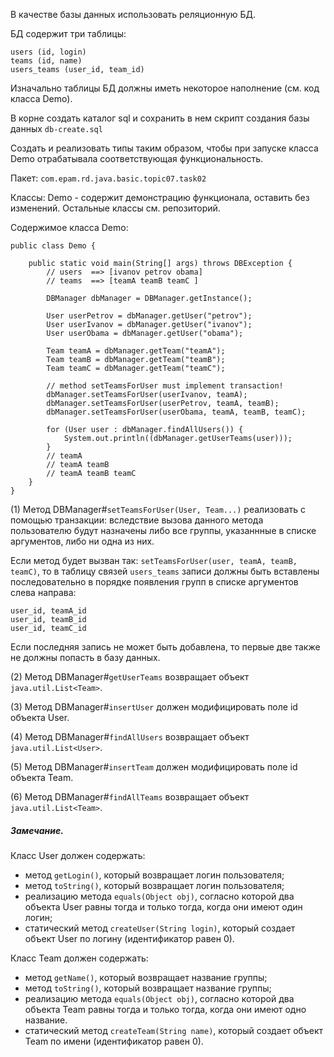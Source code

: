 В качестве базы данных использовать реляционную БД.

БД содержит три таблицы:
```
users (id, login)
teams (id, name)
users_teams (user_id, team_id)
```

Изначально таблицы БД должны иметь некоторое наполнение (см. код класса Demo).

В корне создать каталог sql и сохранить в нем скрипт создания базы данных `db-create.sql`

Создать и реализовать типы таким образом, чтобы при запуске класса Demo отрабатывала соответствующая функциональность.

Пакет: `com.epam.rd.java.basic.topic07.task02`

Классы: 
Demo - содержит демонстрацию функционала, оставить без изменений.
Остальные классы см. репозиторий.

Содержимое класса Demo:
```
public class Demo {

	public static void main(String[] args) throws DBException {
		// users  ==> [ivanov petrov obama]
		// teams  ==> [teamA teamB teamC ]
		
		DBManager dbManager = DBManager.getInstance();

		User userPetrov = dbManager.getUser("petrov");
		User userIvanov = dbManager.getUser("ivanov");
		User userObama = dbManager.getUser("obama");

		Team teamA = dbManager.getTeam("teamA");
		Team teamB = dbManager.getTeam("teamB");
		Team teamC = dbManager.getTeam("teamC");

		// method setTeamsForUser must implement transaction!
		dbManager.setTeamsForUser(userIvanov, teamA);
		dbManager.setTeamsForUser(userPetrov, teamA, teamB);
		dbManager.setTeamsForUser(userObama, teamA, teamB, teamC);

		for (User user : dbManager.findAllUsers()) {
			System.out.println((dbManager.getUserTeams(user)));
		}
		// teamA
		// teamA teamB
		// teamA teamB teamC
	}
}
```
(1) Метод DBManager#`setTeamsForUser(User, Team...)` реализовать с помощью транзакции: вследствие вызова данного метода пользователю будут назначены либо все группы, указаннные в списке аргументов, либо ни одна из них.

Если метод будет вызван так: `setTeamsForUser(user, teamA, teamB, teamC)`,
то в таблицу связей `users_teams` записи должны быть вставлены последовательно в порядке появления групп в списке аргументов слева направа:
```
user_id, teamA_id
user_id, teamB_id 
user_id, teamC_id
```
Если последняя запись не может быть добавлена, то первые две также не должны попасть в базу данных.

(2) Метод DBManager#`getUserTeams` возвращает объект `java.util.List<Team>`.

(3) Метод DBManager#`insertUser` должен модифицировать поле id объекта User.

(4) Метод DBManager#`findAllUsers` возвращает объект `java.util.List<User>`.

(5) Метод DBManager#`insertTeam` должен модифицировать поле id объекта Team.

(6) Метод DBManager#`findAllTeams` возвращает объект `java.util.List<Team>`.

##### Замечание.

Класс User должен содержать:
- метод `getLogin()`, который возвращает логин пользователя;
- метод `toString()`, который возвращает логин пользователя;
- реализацию метода `equals(Object obj)`, согласно которой два объекта User равны тогда и только тогда, когда они имеют один логин;
- статический метод `createUser(String login)`, который создает объект User по логину (идентификатор равен 0).

Класс Team должен содержать:
- метод `getName()`, который возвращает название группы;
- метод `toString()`, который возвращает название группы;
- реализацию метода `equals(Object obj)`, согласно которой два объекта Team равны тогда и только тогда, когда они имеют одно название.
- статический метод `createTeam(String name)`, который создает объект Team по имени (идентификатор равен 0).
